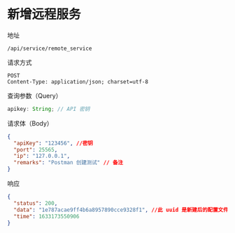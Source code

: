 # 新增远程服务

地址

```
/api/service/remote_service
```

请求方式

```
POST
Content-Type: application/json; charset=utf-8
```

查询参数（Query）

```js
apikey: String; // API 密钥
```

请求体（Body）

```json
{
  "apiKey": "123456", //密钥
  "port": 25565,
  "ip": "127.0.0.1",
  "remarks": "Postman 创建测试" // 备注
}
```

响应

```json
{
  "status": 200,
  "data": "1e787acae9ff4b6a8957890cce9328f1", //此 uuid 是新建后的配置文件 uuid
  "time": 1633173550906
}
```
